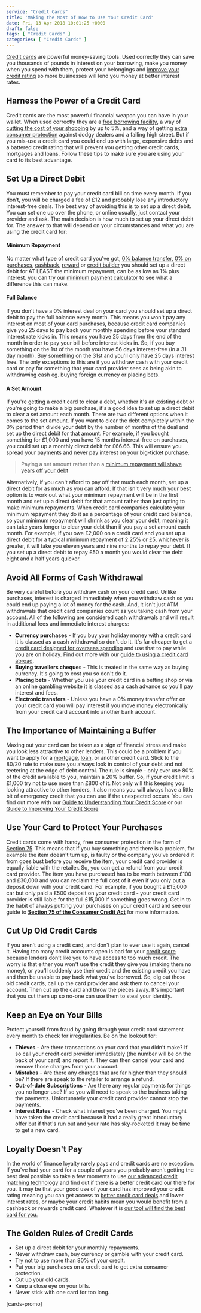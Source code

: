 ```yaml
---
service: "Credit Cards"
title: 'Making the Most of How to Use Your Credit Card'
date: Fri, 13 Apr 2018 10:01:25 +0000
draft: false
tags: [ "Credit Cards" ]
categories: [ "Credit Cards" ]
---
```


[Credit cards](https://www.totallymoney.com/credit-cards/) are powerful money-saving tools. Used correctly they can save you thousands of pounds in interest on your borrowing, make you money when you spend with them, protect your belongings and [improve your credit rating](https://www.totallymoney.com/free-credit-report/) so more businesses will lend you money at better interest rates.

Harness the Power of a Credit Card
----------------------------------

Credit cards are the most powerful financial weapon you can have in your wallet. When used correctly they are a [free borrowing facility](https://www.totallymoney.com/credit-cards/purchase/), a way of [cutting the cost of your shopping](https://www.totallymoney.com/credit-cards/cashback/) by up to 5%, and a way of getting [extra consumer protection](https://www.totallymoney.com/credit-cards/section-75-consumer-credit-act/) against dodgy dealers and a failing high street. But if you mis-use a credit card you could end up with large, expensive debts and a battered credit rating that will prevent you getting other credit cards, mortgages and loans. Follow these tips to make sure you are using your card to its best advantage.

Set Up a Direct Debit
---------------------

You must remember to pay your credit card bill on time every month. If you don’t, you will be charged a fee of £12 and probably lose any introductory interest-free deals. The best way of avoiding this is to set up a direct debit. You can set one up over the phone, or online usually, just contact your provider and ask. The main decision is how much to set up your direct debit for. The answer to that will depend on your circumstances and what you are using the credit card for:

#### Minimum Repayment

No matter what type of credit card you've got, [0% balance transfer](https://www.totallymoney.com/credit-cards/balance-transfer/), [0% on purchases](https://www.totallymoney.com/credit-cards/purchase/), [cashback](https://www.totallymoney.com/credit-cards/cashback/), [reward](https://www.totallymoney.com/credit-cards/rewards/) or [credit builder](https://www.totallymoney.com/credit-cards/credit-cards-bad-credit/) you should set up a direct debit for AT LEAST the minimum repayment, can be as low as 1% plus interest. you can try our [minimum payment calculator](http://www.totallymoney.com/minimum-payment-trap/) to see what a difference this can make.

#### Full Balance

If you don't have a 0% interest deal on your card you should set up a direct debit to pay the full balance every month. This means you won't pay any interest on most of your card purchases, because credit card companies give you 25 days to pay back your monthly spending before your standard interest rate kicks in. This means you have 25 days from the end of the month in order to pay your bill before interest kicks in. So, if you buy something on the 1st of the month you have 56 days interest-free (in a 31 day month). Buy something on the 31st and you'll only have 25 days interest free. The only exceptions to this are if you withdraw cash with your credit card or pay for something that your card provider sees as being akin to withdrawing cash eg. buying foreign currency or placing bets.

#### A Set Amount

If you're getting a credit card to clear a debt, whether it's an existing debt or you're going to make a big purchase, it's a good idea to set up a direct debit to clear a set amount each month. There are two different options when it comes to the set amount. If you want to clear the debt completely within the 0% period then divide your debt by the number of months of the deal and set up the direct debit for that amount. For example, if you bought something for £1,000 and you have 15 months interest-free on purchases, you could set up a monthly direct debit for £66.66. This will ensure you spread your payments and never pay interest on your big-ticket purchase.

> Paying a set amount rather than a [minimum repayment will shave years off your debt](http://www.totallymoney.com/minimum-payment-trap/)

Alternatively, if you can't afford to pay off that much each month, set up a direct debit for as much as you can afford. If that isn't very much your best option is to work out what your minimum repayment will be in the first month and set up a direct debit for that amount rather than just opting to make minimum repayments. When credit card companies calculate your minimum repayment they do it as a percentage of your credit card balance, so your minimum repayment will shrink as you clear your debt, meaning it can take years longer to clear your debt than if you pay a set amount each month. For example, if you owe £2,000 on a credit card and you set up a direct debit for a typical minimum repayment of 2.25% or £5, whichever is greater, it will take you eleven years and nine months to repay your debt. If you set up a direct debit to repay £50 a month you would clear the debt eight and a half years quicker.

Avoid All Forms of Cash Withdrawal
----------------------------------

Be very careful before you withdraw cash on your credit card. Unlike purchases, interest is charged immediately when you withdraw cash so you could end up paying a lot of money for the cash. And, it isn't just ATM withdrawals that credit card companies count as you taking cash from your account. All of the following are considered cash withdrawals and will result in additional fees and immediate interest charges:

*   **Currency purchases** \- If you buy your holiday money with a credit card it is classed as a cash withdrawal so don't do it. It's far cheaper to get a [credit card designed for overseas spending](https://www.totallymoney.com/credit-cards/travel/) and use that to pay while you are on holiday. Find out more with our [guide to using a credit card abroad](https://www.totallymoney.com/credit-cards/overseas-travel-spending/).
*   **Buying travellers cheque**s - This is treated in the same way as buying currency. It's going to cost you so don't do it.
*   **Placing bets** \- Whether you use your credit card in a betting shop or via an online gambling website it is classed as a cash advance so you'll pay interest and fees.
*   **Electronic transfers** \- Unless you have a 0% money transfer offer on your credit card you will pay interest if you move money electronically from your credit card account into another bank account.

The Importance of Maintaining a Buffer
--------------------------------------

Maxing out your card can be taken as a sign of financial stress and make you look less attractive to other lenders. This could be a problem if you want to apply for a [mortgage](https://www.totallymoney.com/mortgages/), [loan](https://www.totallymoney.com/loans/), or another credit card. Stick to the 80/20 rule to make sure you always look in control of your debt and not teetering at the edge of debt control. The rule is simple - only ever use 80% of the credit available to you, maintain a 20% buffer. So, if your credit limit is £1,000 try not to use more than £800 of it. Not only will this keeping you looking attractive to other lenders, it also means you will always have a little bit of emergency credit that you can use if the unexpected occurs. You can find out more with our [Guide to Understanding Your Credit Score](https://www.totallymoney.com/free-credit-report/understanding-your-credit-score/) or our [Guide to Improving Your Credit Score](https://www.totallymoney.com/free-credit-report/improve-your-credit-rating/)

Use Your Card to Protect Your Purchases
---------------------------------------

Credit cards come with handy, free consumer protection in the form of [Section 75](https://www.totallymoney.com/credit-cards/section-75-consumer-credit-act/). This means that if you buy something and there is a problem, for example the item doesn't turn up, is faulty or the company you've ordered it from goes bust before you receive the item, your credit card provider is equally liable with the retailer. So, you can get a refund from your credit card provider. The item you have purchased has to be worth between £100 and £30,000 and you can reclaim the full cost of it even if you only put a deposit down with your credit card. For example, if you bought a £15,000 car but only paid a £500 deposit on your credit card - your credit card provider is still liable for the full £15,000 if something goes wrong. Get in to the habit of always putting your purchases on your credit card and see our guide to [**Section 75 of the Consumer Credit Act**](https://www.totallymoney.com/credit-cards/section-75-consumer-credit-act/) for more information.

Cut Up Old Credit Cards
-----------------------

If you aren't using a credit card, and don't plan to ever use it again, cancel it. Having too many credit accounts open is bad for your [credit score](https://www.totallymoney.com/free-credit-report/) because lenders don’t like you to have access to too much credit. The worry is that either you won't use the credit they give you (making them no money), or you'll suddenly use their credit and the existing credit you have and then be unable to pay back what you've borrowed. So, dig out those old credit cards, call up the card provider and ask them to cancel your account. Then cut up the card and throw the pieces away. It's important that you cut them up so no-one can use them to steal your identity.

Keep an Eye on Your Bills
-------------------------

Protect yourself from fraud by going through your credit card statement every month to check for irregularities. Be on the lookout for:

*   **Thieves** \- Are there transactions on your card that you didn't make? If so call your credit card provider immediately (the number will be on the back of your card) and report it. They can then cancel your card and remove those charges from your account.
*   **Mistakes** \- Are there any charges that are far higher than they should be? If there are speak to the retailer to arrange a refund.
*   **Out-of-date Subscriptions** \- Are there any regular payments for things you no longer use? If so you will need to speak to the business taking the payments. Unfortunately your credit card provider cannot stop the payments.
*   **Interest Rates** \- Check what interest you've been charged. You might have taken the credit card because it had a really great introductory offer but if that's run out and your rate has sky-rocketed it may be time to get a new card.

Loyalty Doesn't Pay
-------------------

In the world of finance loyalty rarely pays and credit cards are no exception. If you've had your card for a couple of years you probably aren't getting the best deal possible so take a few moments to use [our advanced credit matching technology](https://www.totallymoney.com/credit-cards/) and find out if there is a better credit card our there for you. It may be that your good use of your card has improved your credit rating meaning you can get access to [better credit card deals](https://www.totallymoney.com/credit-cards/) and lower interest rates, or maybe your credit habits mean you would benefit from a cashback or rewards credit card. Whatever it is [our tool will find the best card for you.](https://www.totallymoney.com/credit-cards/)

The Golden Rules of Credit Cards
--------------------------------

*   Set up a direct debit for your monthly repayments.
*   Never withdraw cash, buy currency or gamble with your credit card.
*   Try not to use more than 80% of your credit.
*   Put your big purchases on a credit card to get extra consumer protection.
*   Cut up your old cards.
*   Keep a close eye on your bills.
*   Never stick with one card for too long.

\[cards-promo\]